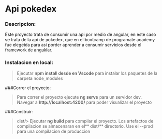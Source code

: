 # Api pokedex

### Descripcion:
Este proyecto trata de consumir una api por medio de angular, en este caso se trata de la api de pokedex, que en el bootcamp de programate academy fue elegeida para asi porder aprender a consumir servicios desde el framework de anguklar.

### Instalacion en local:
> Ejecutar **npm install desde en Vscode**  para instalar los paquetes de la carpeta node_modules

###Correr el proyecto:
> Para correr el proyecto ejecute **ng serve** para un servidor dev. Navegar a **http://localhost:4200/** para poder visualizar el proyecto

###Construir:
> dist/> Ejecutar **ng build** para compilar el proyecto. Los artefactos de compilacion se almacenaran  en el** dist/**  directorio. Use el --prod para una compilacion de produccion
